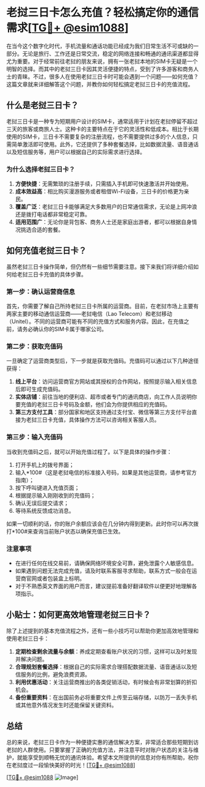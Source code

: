 # 老挝三日卡怎么充值？轻松搞定你的通信需求[[TG💪+ @esim1088](https://t.me/s/esim1088)]

在当今这个数字化时代，手机流量和通话功能已经成为我们日常生活不可或缺的一部分。无论是旅行、工作还是日常交流，稳定的网络连接和畅通的通讯渠道都显得尤为重要。对于经常前往老挝的朋友来说，拥有一张老挝本地的SIM卡无疑是一个明智的选择。而其中的老挝三日卡因其灵活便捷的特点，受到了许多游客和商务人士的青睐。不过，很多人在使用老挝三日卡时可能会遇到一个问题——如何充值？这篇文章就来详细解答这个问题，并教你如何轻松搞定老挝三日卡的充值流程。

## 什么是老挝三日卡？

老挝三日卡是一种专为短期用户设计的SIM卡，通常适用于计划在老挝停留不超过三天的旅客或商旅人士。这种卡的主要特点在于它的灵活性和低成本。相比于长期使用的SIM卡，三日卡不需要复杂的注册流程，也不需要提供过多的个人信息，只需简单激活即可使用。此外，它还提供了多种套餐选择，比如数据流量、语音通话以及短信服务等，用户可以根据自己的实际需求进行选择。

### 为什么选择老挝三日卡？

1. **方便快捷**：无需繁琐的注册手续，只需插入手机即可快速激活并开始使用。
2. **成本效益高**：相比购买漫游服务或者租借Wi-Fi设备，三日卡的价格更为亲民。
3. **覆盖广泛**：老挝三日卡能够满足大多数用户的日常通信需求，无论是上网冲浪还是拨打电话都非常稳定可靠。
4. **适用范围广**：无论你是背包客、商务人士还是家庭出游者，都可以根据自身情况挑选合适的套餐。

## 如何充值老挝三日卡？

虽然老挝三日卡操作简单，但仍然有一些细节需要注意。接下来我们将详细介绍如何给老挝三日卡充值的具体步骤。

### 第一步：确认运营商信息

首先，你需要了解自己所持老挝三日卡所属的运营商。目前，在老挝市场上主要有两家主要的移动通信运营商——老挝电信（Lao Telecom）和老挝移动（Unitel）。不同的运营商可能有不同的充值方式和服务内容。因此，在充值之前，请务必确认你的SIM卡属于哪家公司。

### 第二步：获取充值码

一旦确定了运营商类型后，下一步就是获取充值码。充值码可以通过以下几种途径获得：

1. **线上平台**：访问运营商官方网站或其授权的合作网站，按照提示输入相关信息后即可生成充值码。
2. **实体店铺**：前往当地的便利店、超市或者专门的通讯商店，向工作人员说明你要充值的老挝三日卡号码及金额，他们会为你提供相应的充值码。
3. **第三方支付工具**：部分国家和地区支持通过支付宝、微信等第三方支付平台直接为老挝三日卡充值，具体操作方法可以咨询相关客服人员。

### 第三步：输入充值码

当收到充值码之后，就可以开始充值过程了。以下是具体的操作步骤：

1. 打开手机上的拨号界面；
2. 输入*100#（这是老挝电信的标准接入号码，如果是其他运营商，请参考官方指南）；
3. 按下呼叫键进入充值页面；
4. 根据提示输入刚刚收到的充值码；
5. 确认无误后提交请求；
6. 等待系统反馈成功消息。

如果一切顺利的话，你的账户余额应该会在几分钟内得到更新。此时你可以再次拨打*100#来查询当前账户状态以确保充值已生效。

### 注意事项

- 在进行任何在线交易前，请确保网络环境安全可靠，避免泄露个人敏感信息。
- 如果遇到问题无法完成充值，请及时联系客服寻求帮助，联系方式一般会在运营商官网或者包装盒上标明。
- 对于不熟悉英文界面的用户而言，建议提前准备好翻译软件以便更好地理解各项指示。

## 小贴士：如何更高效地管理老挝三日卡？

除了上述提到的基本充值流程之外，还有一些小技巧可以帮助你更加高效地管理和使用老挝三日卡：

1. **定期检查剩余流量与余额**：养成定期查看账户状况的习惯，这样可以及时发现并解决问题。
2. **合理规划套餐选择**：根据自己的实际需求合理搭配数据流量、语音通话以及短信服务的比例，避免浪费资源。
3. **利用优惠活动**：关注运营商推出的各类促销活动，有时候会有非常划算的折扣机会。
4. **备份重要资料**：在出国前务必将重要文件上传至云端存储，以防万一丢失手机或其他意外情况发生时还能保留关键资料。

## 总结

总的来说，老挝三日卡作为一种便捷实惠的通信解决方案，非常适合那些短期到访老挝的人群使用。只要掌握了正确的充值方法，并注意平时对账户状态的关注与维护，就能享受到顺畅无忧的通讯体验。希望本文所提供的信息对你有所帮助，祝你在老挝度过一段愉快美好的时光！[[TG💪+ @esim1088](https://t.me/s/esim1088)]

[[TG💪+ @esim1088](https://t.me/s/esim1088) ![Image](https://i.postimg.cc/4NQfJmqS/Snipaste-2025-05-13-00-14-12.png)]